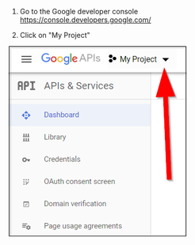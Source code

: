 01. Go to the Google developer console https://console.developers.google.com/

02. Click on "My Project"

![alt text](https://github.com/aristosv/gcalcli/blob/master/step02.png)
